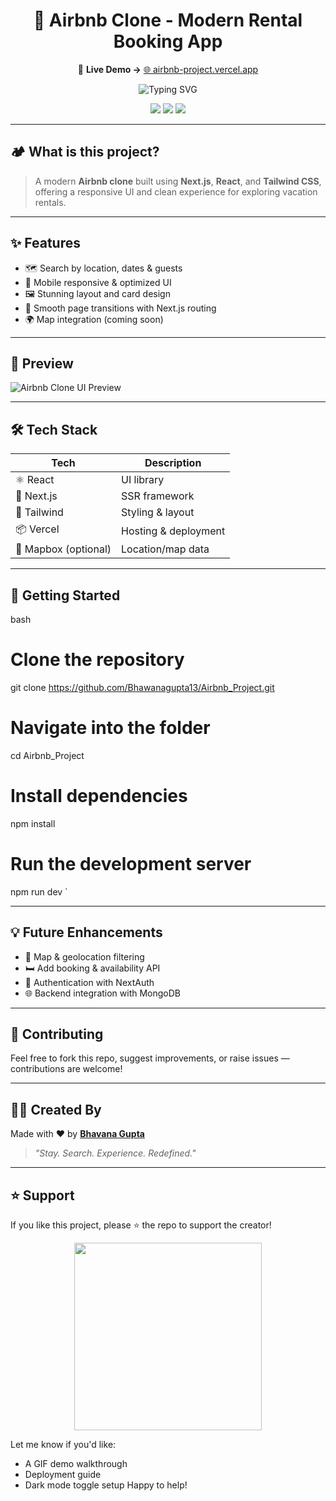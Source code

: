 <h1 align="center">🏡 Airbnb Clone - Modern Rental Booking App</h1>

<p align="center">
  🔗 <strong>Live Demo →</strong> <a href="https://airbnb-project-bhawanagupta13.vercel.app/">🌐 airbnb-project.vercel.app</a>
</p>

<p align="center">
  <img src="https://readme-typing-svg.demolab.com?font=Fira+Code&duration=2000&pause=1000&color=FF5A5F&center=true&vCenter=true&width=500&lines=Explore+Unique+Stays+%26+Experiences!;Fully+Responsive+Airbnb+Clone!;React+%2B+Tailwind+%2B+Next.js" alt="Typing SVG" />
</p>

<p align="center">
  <img src="https://img.shields.io/github/languages/top/Bhawanagupta13/Airbnb_Project?color=ff5a5f&style=for-the-badge" />
  <img src="https://img.shields.io/github/repo-size/Bhawanagupta13/Airbnb_Project?style=for-the-badge&color=blueviolet" />
  <img src="https://img.shields.io/github/last-commit/Bhawanagupta13/Airbnb_Project?style=for-the-badge&color=green" />
</p>

---

## 🏕 What is this project?

> A modern **Airbnb clone** built using **Next.js**, **React**, and **Tailwind CSS**, offering a responsive UI and clean experience for exploring vacation rentals.

---

## ✨ Features

- 🗺 Search by location, dates & guests  
- 📱 Mobile responsive & optimized UI  
- 🖼 Stunning layout and card design  
- 🔁 Smooth page transitions with Next.js routing  
- 🌍 Map integration (coming soon)

---

## 📸 Preview

![Airbnb Clone UI Preview](https://github.com/Bhawanagupta13/Airbnb_Project/assets/demo-preview.png)
<!-- Replace with real image or gif if available -->

---

## 🛠 Tech Stack

| Tech        | Description              |
|-------------|--------------------------|
| ⚛ React     | UI library               |
| 🔼 Next.js   | SSR framework            |
| 🎨 Tailwind  | Styling & layout         |
| 📦 Vercel    | Hosting & deployment     |
| 📍 Mapbox (optional) | Location/map data |

---

## 🚀 Getting Started

bash
# Clone the repository
git clone https://github.com/Bhawanagupta13/Airbnb_Project.git

# Navigate into the folder
cd Airbnb_Project

# Install dependencies
npm install

# Run the development server
npm run dev
`

---

## 💡 Future Enhancements

* 🧭 Map & geolocation filtering
* 🛏 Add booking & availability API
* 👤 Authentication with NextAuth
* 🌐 Backend integration with MongoDB

---

## 🤝 Contributing

Feel free to fork this repo, suggest improvements, or raise issues — contributions are welcome!

---

## 👩‍💻 Created By

Made with ❤ by [**Bhavana Gupta**](https://github.com/Bhawanagupta13)

> *"Stay. Search. Experience. Redefined."*

---

## ⭐ Support

If you like this project, please ⭐ the repo to support the creator!

<p align="center">
  <img src="https://media.giphy.com/media/xT0xeJpnrWC4XWblEk/giphy.gif" width="300" />
</p>


Let me know if you'd like:

* A GIF demo walkthrough
* Deployment guide
* Dark mode toggle setup
  Happy to help!
